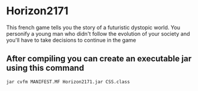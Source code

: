 # Horizon2171

This french game tells you the story of a futuristic dystopic world. You personify a young man who didn't follow the evolution of your society and you'll have to take decisions to continue in the game 


## After compiling you can create an executable jar using this command

`jar cvfm MANIFEST.MF Horizon2171.jar CSS.class` 
